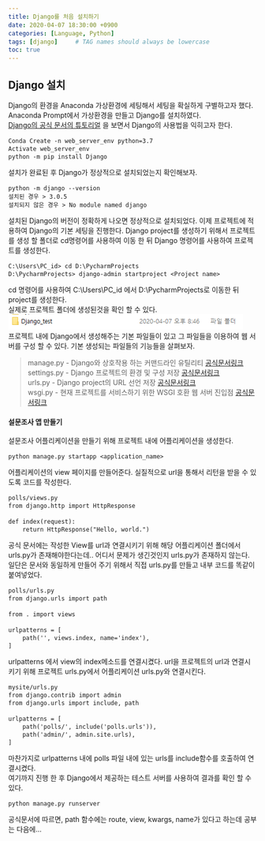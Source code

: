 ```yaml
---
title: Django를 처음 설치하기
date: 2020-04-07 18:30:00 +0900
categories: [Language, Python]
tags: [django]     # TAG names should always be lowercase
toc: true
---
```


## Django 설치
Django의 환경을 Anaconda 가상환경에 세팅해서 세팅을 확실하게 구별하고자 했다.
Anaconda Prompt에서 가상환경을 만들고 Django를 설치하였다.  
[Django의 공식 문서의 튜토리얼](https://docs.djangoproject.com/ko/3.0/intro/install/)
을 보면서 Django의 사용법을 익히고자 한다.
```shall
Conda Create -n web_server_env python=3.7
Activate web_server_env
python -m pip install Django
```
설치가 완료된 후 Django가 정상적으로 설치되었는지 확인해보자.  
```shall
python -m django --version
설치된 경우 > 3.0.5
설치되지 않은 경우 > No module named django 
```
설치된 Django의 버전이 정확하게 나오면 정상적으로 설치되었다. 이제 
프로젝트에 적용하여 Django의 기본 세팅을 진행한다.
Django project를 생성하기 위해서 프로젝트를 생성 할 폴더로 cd명령어를 사용하여 이동 한 뒤 Django 명령어를 사용하여 프로젝트를 생성한다.  
```shall
C:\Users\PC_id> cd D:\PycharmProjects
D:\PycharmProjects> django-admin startproject <Project name>
```
cd 명령어를 사용하여 C:\Users\PC_id 에서 D:\PycharmProjects로 이동한 뒤 project를 생성한다.  
실제로 프로젝트 폴더에 생성된것을 확인 할 수 있다.  
![생성된 프로젝트 확인](/assets/img/20-04-07_create_django_project.PNG)  
프로젝트 내에 Django에서 생성해주는 기본 파일들이 있고 그 파일들을 이용하여 웹 서버를 구성 할 수  있다.
기본 생성되는 파일들의 기능들을 살펴보자.  
> manage.py - Django와 상호작용 하는 커맨드라인 유틸리티 [공식문서링크](https://docs.djangoproject.com/ko/3.0/ref/django-admin/)    
> settings.py - Django 프로젝트의 환경 및 구성 저장 [공식문서링크](https://docs.djangoproject.com/ko/3.0/topics/settings/)  
> urls.py - Django project의 URL 선언 저장 [공식문서링크](https://docs.djangoproject.com/ko/3.0/topics/http/urls/)  
> wsgi.py - 현재 프로젝트를 서비스하기 위한 WSGI 호환 웹 서버 진입점 [공식문서링크](https://docs.djangoproject.com/ko/3.0/howto/deployment/wsgi/)  

#### 설문조사 앱 만들기
설문조사 어플리케이션을 만들기 위해 프로젝트 내에 어플리케이션을 생성한다.
```
python manage.py startapp <application_name>
```
어플리케이션의 view 페이지를 만들어준다. 실질적으로 url을 통해서 리턴을 받을 수 있도록 코드를 작성한다.
```
polls/views.py
from django.http import HttpResponse

def index(request):
    return HttpResponse("Hello, world.")
```
공식 문서에는 작성한 View를 url과 연결시키기 위해 해당 어플리케이션 폴더에서 urls.py가 존재해야한다는데.. 어디서 문제가 생긴것인지 urls.py가 존재하지 않는다.
일단은 문서와 동일하게 만들어 주기 위해서 직접 urls.py를 만들고 내부 코드를 똑같이 붙여넣었다.
```
polls/urls.py
from django.urls import path

from . import views

urlpatterns = [
    path('', views.index, name='index'),
]
```
urlpatterns 에서 view의 index메소드를 연결시켰다. 
url을 프로젝트의 url과 연결시키기 위해 프로젝트 urls.py에서 어플리케이션 urls.py와 연결시킨다. 
```
mysite/urls.py
from django.contrib import admin
from django.urls import include, path

urlpatterns = [
    path('polls/', include('polls.urls')),
    path('admin/', admin.site.urls),
]
``` 
마찬가지로 urlpatterns 내에 polls 파일 내에 있는 urls를 include함수를 호출하여 연결시켰다.   
여기까지 진행 한 후 Django에서 제공하는 테스트 서버를 사용하여 결과를 확인 할 수 있다.
```
python manage.py runserver
```
공식문서에 따르면, path 함수에는 route, view, kwargs, name가 있다고 하는데 공부는 다음에...